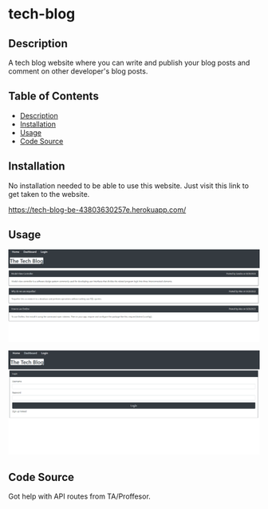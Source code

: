 # tech-blog

## Description

A tech blog website where you can write and publish your blog posts and comment on other developer's blog posts.

## Table of Contents

* [Description](#description)
* [Installation](#installation)
* [Usage](#usage)
* [Code Source](#code-source)

## Installation

No installation needed to be able to use this website. Just visit this link to get taken to the website.

https://tech-blog-be-43803630257e.herokuapp.com/


## Usage

![](./assets/homepage.png)

![](./assets/login.png)

## Code Source

Got help with API routes from TA/Proffesor.